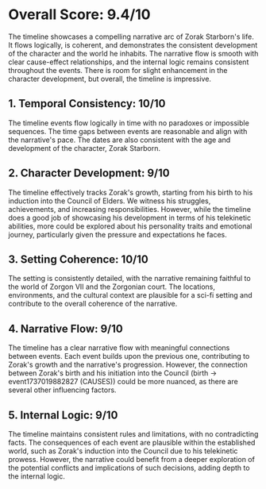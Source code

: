 # Overall Score: 9.4/10
The timeline showcases a compelling narrative arc of Zorak Starborn's life. It flows logically, is coherent, and demonstrates the consistent development of the character and the world he inhabits. The narrative flow is smooth with clear cause-effect relationships, and the internal logic remains consistent throughout the events. There is room for slight enhancement in the character development, but overall, the timeline is impressive.

## 1. Temporal Consistency: 10/10
The timeline events flow logically in time with no paradoxes or impossible sequences. The time gaps between events are reasonable and align with the narrative's pace. The dates are also consistent with the age and development of the character, Zorak Starborn.

## 2. Character Development: 9/10
The timeline effectively tracks Zorak's growth, starting from his birth to his induction into the Council of Elders. We witness his struggles, achievements, and increasing responsibilities. However, while the timeline does a good job of showcasing his development in terms of his telekinetic abilities, more could be explored about his personality traits and emotional journey, particularly given the pressure and expectations he faces.

## 3. Setting Coherence: 10/10
The setting is consistently detailed, with the narrative remaining faithful to the world of Zorgon VII and the Zorgonian court. The locations, environments, and the cultural context are plausible for a sci-fi setting and contribute to the overall coherence of the narrative.

## 4. Narrative Flow: 9/10
The timeline has a clear narrative flow with meaningful connections between events. Each event builds upon the previous one, contributing to Zorak's growth and the narrative's progression. However, the connection between Zorak's birth and his initiation into the Council (birth -> event1737019882827 (CAUSES)) could be more nuanced, as there are several other influencing factors.

## 5. Internal Logic: 9/10
The timeline maintains consistent rules and limitations, with no contradicting facts. The consequences of each event are plausible within the established world, such as Zorak's induction into the Council due to his telekinetic prowess. However, the narrative could benefit from a deeper exploration of the potential conflicts and implications of such decisions, adding depth to the internal logic.